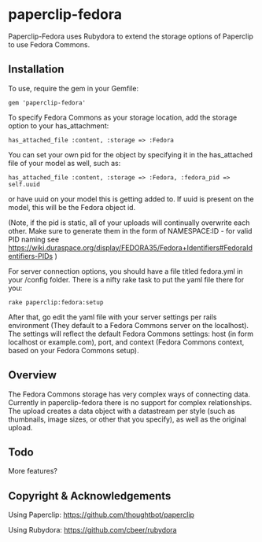 paperclip-fedora
================

Paperclip-Fedora uses Rubydora to extend the storage options of Paperclip to use Fedora Commons.

## Installation

To use, require the gem in your Gemfile:

`gem 'paperclip-fedora'`

To specify Fedora Commons as your storage location, add the storage option to your
has_attachment:

`has_attached_file :content, :storage => :Fedora`

You can set your own pid for the object by specifying it in the has_attached file of your model as well, such as:

`has_attached_file :content, :storage => :Fedora, :fedora_pid => self.uuid`

or have uuid on your model this is getting added to. If uuid is present on the model, this will be the Fedora object id.

(Note, if the pid is static, all of your uploads will continually overwrite each other. Make sure to generate them in the form of
NAMESPACE:ID - for valid PID naming see https://wiki.duraspace.org/display/FEDORA35/Fedora+Identifiers#FedoraIdentifiers-PIDs )

For server connection options, you should have a file titled fedora.yml in your
/config folder. There is a nifty rake task to put the yaml file there for you:

`rake paperclip:fedora:setup`

After that, go edit the yaml file with your server settings per rails environment (They default to a Fedora Commons server on the localhost).
The settings will reflect the default Fedora Commons settings: host (in form localhost or example.com), port, and context (Fedora Commons context,
based on your Fedora Commons setup).

## Overview

The Fedora Commons storage has very complex ways of connecting data. Currently in
paperclip-fedora there is no support for complex relationships. The upload creates
a data object with a datastream per style (such as thumbnails, image sizes, or
other that you specify), as well as the original upload.

## Todo

More features?

## Copyright & Acknowledgements

Using Paperclip: https://github.com/thoughtbot/paperclip

Using Rubydora: https://github.com/cbeer/rubydora

